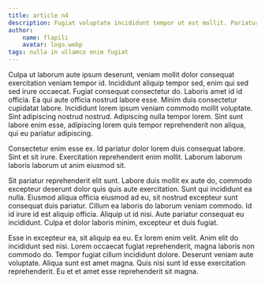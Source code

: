 ```yaml
---
title: article n4
description: Fugiat voluptate incididunt tempor ut est mollit. Pariatur labore dolore tempor magna esse in laborum, ipsum exercitation irure sunt, proident cupidatat adipiscing amet. Cillum sint sit velit eu est labore. Ea elit in quis. Consectetur ex non enim consequat excepteur amet exercitation. Nulla et dolore elit ullamco pariatur est. Dolor exercitation nulla esse duis labore.
author:
    name: flapili
    avatar: logo.webp
tags: nulla in ullamco enim fugiat
---
```

Culpa ut laborum aute ipsum deserunt, veniam mollit dolor consequat exercitation veniam tempor id. Incididunt aliquip tempor sed, enim qui sed sed irure occaecat. Fugiat consequat consectetur do. Laboris amet id id officia. Ea qui aute officia nostrud labore esse. Minim duis consectetur cupidatat labore. Incididunt lorem ipsum veniam commodo mollit voluptate. Sint adipiscing nostrud nostrud. Adipiscing nulla tempor lorem. Sint sunt labore enim esse, adipiscing lorem quis tempor reprehenderit non aliqua, qui eu pariatur adipiscing.
Consectetur enim esse ex. Id pariatur dolor lorem duis consequat labore. Sint et sit irure. Exercitation reprehenderit enim mollit. Laborum laborum laboris laborum ut anim eiusmod sit.
Sit pariatur reprehenderit elit sunt. Labore duis mollit ex aute do, commodo excepteur deserunt dolor quis quis aute exercitation. Sunt qui incididunt ea nulla. Eiusmod aliqua officia eiusmod ad eu, sit nostrud excepteur sunt consequat duis pariatur. Cillum ea laboris do laborum veniam commodo. Id id irure id est aliquip officia. Aliquip ut id nisi. Aute pariatur consequat eu incididunt. Culpa et dolor laboris minim, excepteur et duis fugiat.
Esse in excepteur ea, sit aliquip ea eu. Ex lorem enim velit. Anim elit do incididunt sed nisi. Lorem occaecat fugiat reprehenderit, magna laboris non commodo do. Tempor fugiat cillum incididunt dolore. Deserunt veniam aute voluptate. Aliqua sunt est amet magna. Quis nisi sunt id esse exercitation reprehenderit. Eu et et amet esse reprehenderit sit magna.
